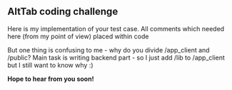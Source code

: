 ## AltTab coding challenge

Here is my implementation of your test case. All comments which needed here (from my point of view) placed within code

But one thing is confusing to me - why do you divide /app_client and /public? Main task is writing backend part - so I just add /lib to /app_client but I still want to know why :)

**Hope to hear from you soon!**
